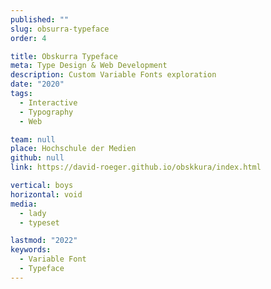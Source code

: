```yaml
---
published: ""
slug: obsurra-typeface
order: 4

title: Obskurra Typeface
meta: Type Design & Web Development
description: Custom Variable Fonts exploration
date: "2020"
tags:
  - Interactive
  - Typography
  - Web

team: null
place: Hochschule der Medien
github: null
link: https://david-roeger.github.io/obskkura/index.html

vertical: boys
horizontal: void
media:
  - lady
  - typeset

lastmod: "2022"
keywords:
  - Variable Font
  - Typeface
---
```

